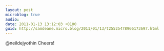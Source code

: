 ```yaml
---
layout: post
microblog: true
audio: 
date: 2011-01-13 13:12:03 +0100
guid: http://samdeane.micro.blog/2011/01/13/t25525478966173697.html
---
```

@neildejyothin Cheers!
